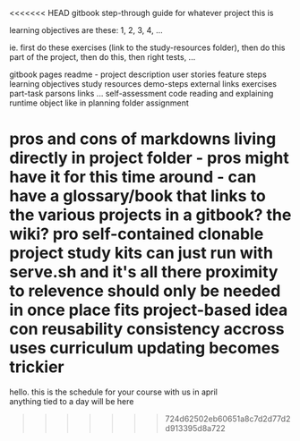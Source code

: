 <<<<<<< HEAD
gitbook step-through guide for whatever project this is

learning objectives are these:  1, 2, 3, 4, ...

ie. first do these exercises (link to the study-resources folder), then do this part of the project, then do this, then right tests, ...


gitbook pages
	readme - project description
		user stories
		feature steps
	learning objectives
	study resources
		demo-steps
		external links
	exercises
		part-task 
		parsons
		links
		...
	self-assessment
		code reading and explaining
		runtime object like in planning folder
	assignment

pros and cons of markdowns living directly in project folder
	- pros might have it for this time around
	- can have a glossary/book that links to the various projects
		in a gitbook?
		the wiki?
	pro
		self-contained clonable project study kits
			can just run with serve.sh and it's all there
		proximity to relevence
		should only be needed in once place
		fits project-based idea
	con
		reusability
		consistency accross uses
		curriculum updating becomes trickier
=======
hello.  this is the schedule for your course with us in april  
anything tied to a day will be here  
>>>>>>> 724d62502eb60651a8c7d2d77d2d913395d8a722
